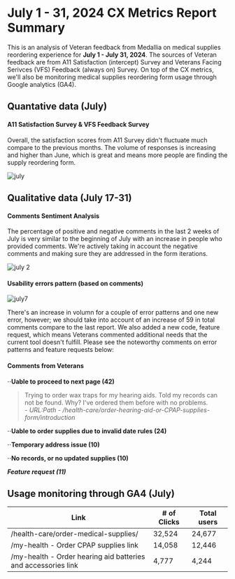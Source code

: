 # July 1 - 31, 2024 CX Metrics Report Summary 

This is an analysis of Veteran feedback from Medallia on medical supplies reordering experience for **July 1 - July 31, 2024**. The sources of Veteran feedback are from A11 Satisfaction (intercept) Survey and Veterans Facing Serivces (VFS) Feedback (always on) Survey. On top of the CX metrics, we'll also be monitoring medical supplies reordering form usage through Google analytics (GA4). 

## Quantative data (July)

#### A11 Satisfaction Survey & VFS Feedback Survey 

Overall, the satisfaction scores from A11 Survey didn't fluctuate much compare to the previous months. The volume of responses is increasing and higher than June, which is great and means more people are finding the supply reordering form. 

![july](https://github.com/user-attachments/assets/99d10a9c-2c4c-4696-be10-73276a52adbc)


## Qualitative data (July 17-31)

#### Comments Sentiment Analysis 

The percentage of positive and negative comments in the last 2 weeks of July is very similar to the beginning of July with an increase in people who provided comments. We're actively taking in account the negative comments and making sure they are addressed in the form iterations. 

![july 2](https://github.com/user-attachments/assets/48f61ea9-6768-45a9-bcbd-0bf1051c022f)


#### Usability errors pattern (based on comments)

![july7](https://github.com/user-attachments/assets/5886d7ff-fafa-4c1c-8021-1aaa5e927221)

There's an increase in volumn for a couple of error patterns and one new error, however; we should take into account of an increase of 59 in total comments compare to the last report. We also added a new code, feature request, which means Veterans commented additional needs that the current tool doesn't fulfill. Please see the noteworthy comments on error patterns and feature requests below:

#### Comments from Veterans 

⋅⋅**Uable to proceed to next page (42)**
> Trying to order wax traps for my hearing aids.  Told  my records can not be found.  Why?  I've ordered them before with no problems.<br>
*- URL:Path - /health-care/order-hearing-aid-or-CPAP-supplies-form/introduction*


⋅⋅**Uable to order supplies due to invalid date rules (24)**

⋅⋅**Temporary address issue (10)**

⋅⋅**No records, or no updated supplies (10)**


**_Feature request (11)_**


## Usage monitoring through GA4 (July)

| **Link** | **# of Clicks** | **Total users** |
| ---------| ----------- |  ------- |
| /health-care/order-medical-supplies/ | 32,524 | 24,677
| /my-health - Order CPAP supplies link | 14,058 | 12,446 |
| /my-health - Order hearing aid batteries and accessories link | 4,777 | 4,244 |
